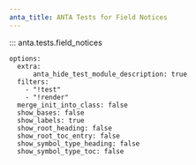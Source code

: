 ```yaml
---
anta_title: ANTA Tests for Field Notices
---
```


<!--
  ~ Copyright (c) 2023-2025 Arista Networks, Inc.
  ~ Use of this source code is governed by the Apache License 2.0
  ~ that can be found in the LICENSE file.
  -->

::: anta.tests.field_notices

    options:
      extra:
          anta_hide_test_module_description: true
      filters:
        - "!test"
        - "!render"
      merge_init_into_class: false
      show_bases: false
      show_labels: true
      show_root_heading: false
      show_root_toc_entry: false
      show_symbol_type_heading: false
      show_symbol_type_toc: false
